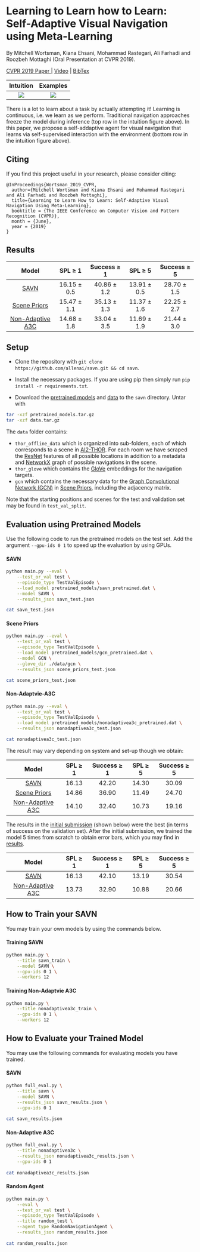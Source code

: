 # Learning to Learn how to Learn: Self-Adaptive Visual Navigation using Meta-Learning

By Mitchell Wortsman, Kiana Ehsani, Mohammad Rastegari, Ali Farhadi and Roozbeh Mottaghi (Oral Presentation at CVPR 2019).


[CVPR 2019 Paper ](https://arxiv.org/abs/1812.00971) | [Video](https://www.youtube.com/watch?v=-Ba6ZRMcxEE&feature=youtu.be) | [BibTex](#citing)

Intuition            |  Examples
:-------------------------:|:-------------------------:
![](figs/abstract_figure.jpg)  |  ![](figs/qualitative.jpg)

There is a lot to learn about a task by actually attempting it! Learning is continuous, i.e. we learn as we perform.
Traditional navigation approaches freeze the model during inference (top row in the intuition figure above). 
In  this  paper,  we  propose a self-addaptive agent for visual navigation that learns via self-supervised
interaction with the environment (bottom row in the intuition figure above).


## Citing

If you find this project useful in your research, please consider citing:

```
@InProceedings{Wortsman_2019_CVPR,
  author={Mitchell Wortsman and Kiana Ehsani and Mohammad Rastegari and Ali Farhadi and Roozbeh Mottaghi},
  title={Learning to Learn How to Learn: Self-Adaptive Visual Navigation Using Meta-Learning},
  booktitle = {The IEEE Conference on Computer Vision and Pattern Recognition (CVPR)},
  month = {June},
  year = {2019}
}
```

## Results


| Model  | SPL  &geq; 1 | Success  &geq; 1 | SPL   &geq; 5 | Success  &geq; 5 |
| :-------------: | :-------------: | :-------------: | :-------------: | :-------------: |
| [SAVN](#SAVN)  |  16.15  &pm; 0.5 | 40.86  &pm; 1.2 | 13.91  &pm; 0.5 | 28.70  &pm; 1.5 |
| [Scene Priors](https://arxiv.org/abs/1810.06543)  | 15.47  &pm; 1.1 | 35.13  &pm; 1.3 | 11.37  &pm; 1.6 | 22.25  &pm; 2.7 |
| [Non-Adaptive A3C](#Non-Adaptvie-A3C)  | 14.68  &pm; 1.8 | 33.04  &pm; 3.5 | 11.69  &pm; 1.9 | 21.44  &pm; 3.0 |


## Setup

- Clone the repository with `git clone https://github.com/allenai/savn.git && cd savn`.

- Install the necessary packages. If you are using pip then simply run `pip install -r requirements.txt`.

- Download the [pretrained models](https://prior-datasets.s3.us-east-2.amazonaws.com/savn/pretrained_models.tar.gz) and
[data](https://prior-datasets.s3.us-east-2.amazonaws.com/savn/data.tar.gz) to the `savn` directory. Untar with
```bash
tar -xzf pretrained_models.tar.gz
tar -xzf data.tar.gz
```

The `data` folder contains:

- `thor_offline_data` which is organized into sub-folders, each of which corresponds to a scene in [AI2-THOR](https://ai2thor.allenai.org/). For each room we have scraped the [ResNet](https://arxiv.org/abs/1512.03385) features of all possible locations in addition to a metadata and [NetworkX](https://networkx.github.io/) graph of possible navigations in the scene.
- `thor_glove` which contains the [GloVe](https://nlp.stanford.edu/projects/glove/) embeddings for the navigation targets.
- `gcn` which contains the necessary data for the [Graph Convolutional Network (GCN)](https://arxiv.org/abs/1609.02907) in [Scene Priors](https://arxiv.org/abs/1810.06543), including the adjacency matrix.

Note that the starting positions and scenes for the test and validation set may be found in `test_val_split`.

## Evaluation using Pretrained Models

Use the following code to run the pretrained models on the test set. Add the argument `--gpu-ids 0 1` to speed up the evaluation by using GPUs.

#### SAVN
```bash
python main.py --eval \
    --test_or_val test \
    --episode_type TestValEpisode \
    --load_model pretrained_models/savn_pretrained.dat \
    --model SAVN \
    --results_json savn_test.json 

cat savn_test.json 
```

#### Scene Priors
```bash
python main.py --eval \
    --test_or_val test \
    --episode_type TestValEpisode \
    --load_model pretrained_models/gcn_pretrained.dat \
    --model GCN \
    --glove_dir ./data/gcn \
    --results_json scene_priors_test.json

cat scene_priors_test.json 
```


#### Non-Adaptvie-A3C
```bash
python main.py --eval \
    --test_or_val test \
    --episode_type TestValEpisode \
    --load_model pretrained_models/nonadaptivea3c_pretrained.dat \
    --results_json nonadaptivea3c_test.json

cat nonadaptivea3c_test.json
```

The result may vary depending on system and set-up though we obtain:

| Model  | SPL  &geq; 1 | Success  &geq; 1 | SPL   &geq; 5 | Success  &geq; 5 |
| :-------------: | :-------------: | :-------------: | :-------------: | :-------------: |
| [SAVN](#SAVN)  |  16.13 | 42.20 | 14.30 | 30.09 |
| [Scene Priors](https://arxiv.org/abs/1810.06543)  |  14.86 | 36.90 | 11.49 | 24.70 |
| [Non-Adaptive A3C](#Non-Adaptvie-A3C)  | 14.10 | 32.40 | 10.73 | 19.16 |

The results in the [initial submission](https://arxiv.org/abs/1812.00971v1) (shown below) were the best (in terms of success on the validation set). After the initial submission, we trained the model 5 times from scratch to obtain error bars, which you may find in [results](#results).

| Model  | SPL  &geq; 1 | Success  &geq; 1 | SPL   &geq; 5 | Success  &geq; 5 |
| :-------------: | :-------------: | :-------------: | :-------------: | :-------------: |
| [SAVN](#SAVN)  |  16.13 | 42.10 | 13.19 | 30.54 |
| [Non-Adaptive A3C](#Non-Adaptvie-A3C)  | 13.73 | 32.90 | 10.88 | 20.66 |

## How to Train your SAVN

You may train your own models by using the commands below.

#### Training SAVN
```bash
python main.py \
    --title savn_train \
    --model SAVN \
    --gpu-ids 0 1 \
    --workers 12
```


#### Training Non-Adaptvie A3C
```bash
python main.py \
    --title nonadaptivea3c_train \
    --gpu-ids 0 1 \
    --workers 12
```


## How to Evaluate your Trained Model

You may use the following commands for evaluating models you have trained.

#### SAVN
```bash
python full_eval.py \
    --title savn \
    --model SAVN \
    --results_json savn_results.json \
    --gpu-ids 0 1
    
cat savn_results.json
```

#### Non-Adaptive A3C
```bash
python full_eval.py \
    --title nonadaptivea3c \
    --results_json nonadaptivea3c_results.json \
    --gpu-ids 0 1
    
cat nonadaptivea3c_results.json
```

####  Random Agent
```bash
python main.py \
    --eval \
    --test_or_val test \
    --episode_type TestValEpisode \
    --title random_test \
    --agent_type RandomNavigationAgent \
    --results_json random_results.json
    
cat random_results.json
```